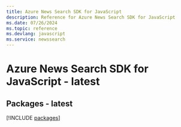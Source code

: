 ```yaml
---
title: Azure News Search SDK for JavaScript
description: Reference for Azure News Search SDK for JavaScript
ms.date: 07/26/2024
ms.topic: reference
ms.devlang: javascript
ms.service: newssearch
---
```

# Azure News Search SDK for JavaScript - latest
## Packages - latest
[!INCLUDE [packages](news-search-index.md)]